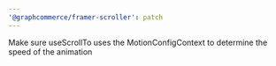 ```yaml
---
'@graphcommerce/framer-scroller': patch
---
```


Make sure useScrollTo uses the MotionConfigContext to determine the speed of the animation
